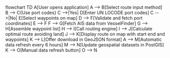 flowchart TD
    A[User opens application]
    A --> B[Select route input method]
    B --> C{Use port codes}
    C -->|Yes| D[Enter UN LOCODE port codes]
    C -->|No| E[Select waypoints on map]
    D --> F[Validate and fetch port coordinates]
    E --> F
    F --> G[Fetch AIS data from VesselFinder]
    G --> H[Assemble waypoint list]
    H --> I[Call routing engine]
    I --> J[Calculate optimal route avoiding land]
    J --> K[Display route on map with start end and waypoints]
    K --> L[Offer download in GeoJSON format]
    A --> M[Automatic data refresh every 6 hours]
    M --> N[Update geospatial datasets in PostGIS]
    K --> O[Manual data refresh button]
    O --> N
